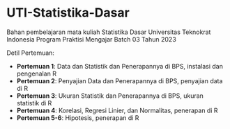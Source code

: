 # UTI-Statistika-Dasar

Bahan pembelajaran mata kuliah Statistika Dasar Universitas Teknokrat Indonesia Program Praktisi Mengajar Batch 03 Tahun 2023

Detil Pertemuan:
- **Pertemuan 1**: Data dan Statistik dan Penerapannya di BPS, instalasi dan pengenalan R
- **Pertemuan 2**: Penyajian Data dan Penerapannya di BPS, penyajian data di R
- **Pertemuan 3**: Ukuran Statistik dan Penerapannya di BPS, ukuran statistik di R
- **Pertemuan 4**: Korelasi, Regresi Linier, dan Normalitas, penerapan di R
- **Pertemuan 5-6**: Hipotesis, penerapan di R
